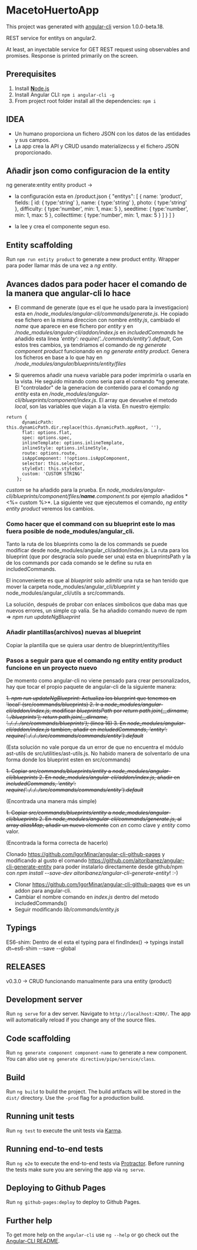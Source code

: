 # MacetoHuertoApp

This project was generated with [angular-cli](https://github.com/angular/angular-cli) version 1.0.0-beta.18.

REST service for entitys on angular2. 

At least, an inyectable service for GET REST request using observables and promises.
Response is printed primarily on the screen.

## Prerequisites
1. Install [**N**ode.js](https://nodejs.org)
2. Install Angular CLI: `npm i angular-cli -g`
3. From project root folder install all the dependencies: `npm i`

## IDEA
- Un humano proporciona un fichero JSON con los datos de las entidades y sus campos.
- La app crea la API y CRUD usando materializecss y el fichero JSON proporcionado.

## Añadir json como configuracion de la entity

ng generate:entity entity product ->
- la configuración esta en /product.json
    {
      "entitys": [
        {
          name: 'product',
          fields: [
            id: { type:'string' },
            name: { type:'string' },
            photo: { type:'string' },
            difficulty: { type:'number', min: 1, max: 5 },
            seedtime: { type:'number', min: 1, max: 5 },
            collecttime: { type:'number', min: 1, max: 5 }
          ]
        }
      ]
    }

- la lee y crea el componente segun eso.

## Entity scaffolding

Run `npm run entity product` to generate a new product entity. 
Wrapper para poder llamar más de una vez a *ng entity*.

## Avances dados para poder hacer el comando de la manera que angular-cli lo hace

- El command de generate (que es el que he usado para la investigacion) esta en
*/node_modules/angular-cli/commands/generate.js*. He copiado ese fichero en la misma
direccion con nombre *entity.js*, cambiado el *name* que aparece en ese fichero 
por *entity* y en */node_modules/angular-cli/addon/index.js* en 
*includedCommands* he añadido esta linea *'entity': require('../commands/entity').default*,
Con estos tres cambios, ya tendriamos el comando de *ng generate component product* 
funcionando en *ng generate entity product*. Genera los ficheros en base a lo que hay en 
*/node_modules/angular/blueprints/entity/files*

- Si queremos añadir una nueva variable para poder imprimirla o usarla en la vista.
He seguido mirando como seria para el comando *ng generate. El "controlador" de la 
generacion de contenido para el comando *ng entity* esta en */node_modules/angular-cli/blueprints/component/index.js*. 
El array que devuelve el metodo *local*, son las variables que viajan a la vista. En nuestro ejemplo:

```
return {
      dynamicPath: this.dynamicPath.dir.replace(this.dynamicPath.appRoot, ''),
      flat: options.flat,
      spec: options.spec,
      inlineTemplate: options.inlineTemplate,
      inlineStyle: options.inlineStyle,
      route: options.route,
      isAppComponent: !!options.isAppComponent,
      selector: this.selector,
      styleExt: this.styleExt,
      custom: 'CUSTOM STRING'
    };
```

*custom* se ha añadido para la prueba. En *node_modules/angular-cli/blueprints/component/files/__name__.component.ts*
por ejemplo añadidos * <%= custom %>*. La siguiente vez que ejecutemos el comando, *ng entity entity product*
veremos los cambios.

### Como hacer que el command con su blueprint este lo mas fuera posible de node_modules/angular_cli.

Tanto la ruta de los blueprints como la de los commands se puede modificar desde node_modules/angular_cli/addon/index.js.
La ruta para los blueprint (que por desgracia solo puede ser una) esta en blueprintsPath y la de los commands por cada
comando se le define su ruta en includedCommands.

El inconveniente es que al *blueprint* solo admitir una ruta se han tenido que mover la carpeta node_modules/angular_cli/blueprint y
node_modules/angular_cli/utils a src/commands.

La solución, después de probar con enlaces simbolicos que daba mas que nuevos errores, un simple cp valía. Se ha
añadido comando nuevo de npm => *npm run updateNgBlueprint*

### Añadir plantillas(archivos) nuevas al blueprint

Copiar la plantilla que se quiera usar dentro de blueprint/entity/files

### Pasos a seguir para que el comando ng entity entity product funcione en un proyecto nuevo

De momento como angular-cli no viene pensado para crear personalizados, hay que tocar el propio paquete
de angular-cli de la siguiente manera:

~~1. *npm run updateNgBlueprint*: Actualiza los blueprint que tenemos en 'local' (src/commands/blueprints)
2. Ir a *node_modules/angular-cli/addon/index.js*, modificar *blueprintsPath*  por *return path.join(__dirname, '../blueprints');*
*return path.join(__dirname, '../../../src/commands/blueprints');* (linea 16)
3. En *node_modules/angular-cli/addon/index.js* tambien, añadir en *includedCommands*, 
*'entity': require('../../../src/commands/commands/entity').default*~~

(Esta solución no vale porque da un error de que no encuentra el módulo ast-utils de src/utilities/ast-utils.js.
No habido manera de solventarlo de una forma donde los blueprint esten en src/commands)

~~1. Copiar *src/commands/blueprints/entity* a *node_modules/angular-cli/blueprints*
2. En *node_modules/angular-cli/addon/index.js*, añadir en *includedCommands*, 
*'entity': require('../../../src/commands/commands/entity').default*~~

(Encontrada una manera más simple)

~~1. Copiar *src/commands/blueprints/entity* a *node_modules/angular-cli/blueprints*
2. En *node_modules/angular-cli/commands/generate.js*, al array *aliasMap*, añadir un nuevo elemento~~
con *en* como clave y *entity* como valor.

(Encontrada la forma correcta de hacerlo)

Clonado https://github.com/IgorMinar/angular-cli-github-pages y modificando al gusto el comando
https://github.com/aitoribanez/angular-cli-generate-entity para poder instalarlo directamente
desde github/npm con *npm install --save-dev aitoribanez/angular-cli-generate-entity*! :-)

- Clonar https://github.com/IgorMinar/angular-cli-github-pages que es un addon para angular-cli.
- Cambiar el nombre comando en *index.js* dentro del metodo includedCommands()
- Seguir modificando *lib/commands/entity.js* 

## Typings

ES6-shim: Dentro de el esta el typing para el findIndex() -> typings install dt~es6-shim --save --global

## RELEASES

v0.3.0 -> CRUD funcionando manualmente para una entity (product)

## Development server
Run `ng serve` for a dev server. Navigate to `http://localhost:4200/`. The app will automatically reload if you change any of the source files.

## Code scaffolding

Run `ng generate component component-name` to generate a new component. You can also use `ng generate directive/pipe/service/class`.

## Build

Run `ng build` to build the project. The build artifacts will be stored in the `dist/` directory. Use the `-prod` flag for a production build.

## Running unit tests

Run `ng test` to execute the unit tests via [Karma](https://karma-runner.github.io).

## Running end-to-end tests

Run `ng e2e` to execute the end-to-end tests via [Protractor](http://www.protractortest.org/). 
Before running the tests make sure you are serving the app via `ng serve`.

## Deploying to Github Pages

Run `ng github-pages:deploy` to deploy to Github Pages.

## Further help

To get more help on the `angular-cli` use `ng --help` or go check out the [Angular-CLI README](https://github.com/angular/angular-cli/blob/master/README.md).
